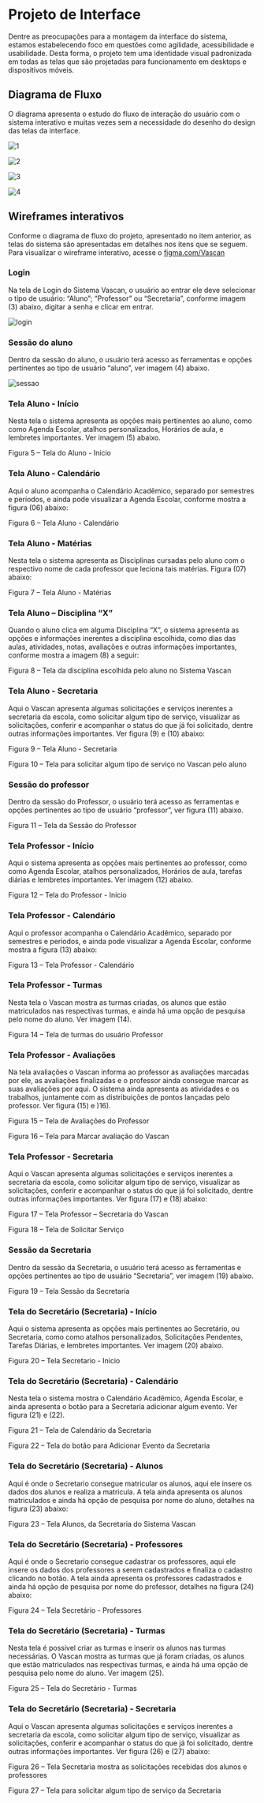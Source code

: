 
# Projeto de Interface

Dentre as preocupações para a montagem da interface do sistema, estamos estabelecendo foco em questões como agilidade, acessibilidade e usabilidade. Desta forma, o projeto tem uma identidade visual padronizada em todas as telas que são projetadas para funcionamento em desktops e dispositivos móveis. 

## Diagrama de Fluxo

O diagrama apresenta o estudo do fluxo de interação do usuário com o sistema interativo e muitas vezes sem a necessidade do desenho do design das telas da interface. 

![1](https://user-images.githubusercontent.com/53317747/193428574-6c8daca5-5c8f-4ef6-90d4-ba8f187b5e09.jpeg)

![2](https://user-images.githubusercontent.com/53317747/193428577-a691a066-7b81-46ff-b96f-3eb4439ba3ef.jpeg)

![3](https://user-images.githubusercontent.com/53317747/193428579-146525e4-4d48-4fd6-bb7b-a84e7de3a2b9.jpeg)

![4](https://user-images.githubusercontent.com/53317747/193428581-e9901e73-a6d0-45e2-ae4d-13d9795c675e.jpeg)




## Wireframes interativos

Conforme o diagrama de fluxo do projeto, apresentado no item anterior, as telas do sistema são apresentadas em detalhes nos itens que se seguem. Para visualizar o wireframe interativo, acesse o <a href="https://www.figma.com/file/XP02CZ8nnK7iFEJopKau47/Vascan?node-id=0%3A1">figma.com/Vascan</a>

### Login

Na tela de Login do Sistema Vascan, o usuário ao entrar ele deve selecionar o tipo de usuário: “Aluno”; “Professor” ou “Secretaria”, conforme imagem (3) abaixo, digitar a senha e clicar em entrar. 

![login](https://user-images.githubusercontent.com/53317747/193428735-acb6ee7f-6530-40ab-9d41-e3d7aa81ed2d.jpeg)

### Sessão do aluno

Dentro da sessão do aluno, o usuário terá acesso as ferramentas e opções pertinentes ao tipo de usuário “aluno”, ver imagem (4) abaixo. 

![sessao](https://user-images.githubusercontent.com/53317747/193428742-cc696d3d-863f-49db-879e-790dd976c170.jpeg)

### Tela Aluno - Início 

Nesta tela o sistema apresenta as opções mais pertinentes ao aluno, como como Agenda Escolar, atalhos personalizados, Horários de aula, e lembretes importantes. Ver imagem (5) abaixo. 

 

 

Figura 5 – Tela do Aluno - Início 

 

###  Tela Aluno - Calendário 

Aqui o aluno acompanha o Calendário Acadêmico, separado por semestres e períodos, e ainda pode visualizar a Agenda Escolar, conforme mostra a figura (06) abaixo: 

 

 

Figura 6 – Tela Aluno - Calendário 

 


###  Tela Aluno - Matérias 

Nesta tela o sistema apresenta as Disciplinas cursadas pelo aluno com o respectivo nome de cada professor que leciona tais matérias. Figura (07) abaixo: 

 

 

Figura 7 – Tela Aluno - Matérias 

 

### Tela Aluno – Disciplina “X” 

Quando o aluno clica em alguma Disciplina “X”, o sistema apresenta as opções e informações inerentes a disciplina escolhida, como dias das aulas, atividades, notas, avaliações e outras informações importantes, conforme mostra a imagem (8) a seguir: 

 

 

Figura 8 – Tela da disciplina escolhida pelo aluno no Sistema Vascan 

 

### Tela Aluno - Secretaria 

Aqui o Vascan apresenta algumas solicitações e serviços inerentes a secretaria da escola, como solicitar algum tipo de serviço, visualizar as solicitações, conferir e acompanhar o status do que já foi solicitado, dentre outras informações importantes. Ver figura (9) e (10) abaixo: 

 

 

Figura 9 – Tela Aluno - Secretaria 

 

 

Figura 10 – Tela para solicitar algum tipo de serviço no Vascan pelo aluno 

 

 

### Sessão do professor 

Dentro da sessão do Professor, o usuário terá acesso as ferramentas e opções pertinentes ao tipo de usuário “professor”, ver figura (11) abaixo. 

 

Figura 11 – Tela da Sessão do Professor 

 

### Tela Professor - Início 

Aqui o sistema apresenta as opções mais pertinentes ao professor, como como Agenda Escolar, atalhos personalizados, Horários de aula, tarefas diárias e lembretes importantes. Ver imagem (12) abaixo. 

 

 

Figura 12 – Tela do Professor - Início 

 

### Tela Professor - Calendário 

Aqui o professor acompanha o Calendário Acadêmico, separado por semestres e períodos, e ainda pode visualizar a Agenda Escolar, conforme mostra a figura (13) abaixo: 

 

 

Figura 13 – Tela Professor - Calendário 

 

### Tela Professor - Turmas 

Nesta tela o Vascan mostra as turmas criadas, os alunos que estão matriculados nas respectivas turmas, e ainda há uma opção de pesquisa pelo nome do aluno. Ver imagem (14). 

 

 

Figura 14 – Tela de turmas do usuário Professor 

 

### Tela Professor - Avaliações 

Na tela avaliações o Vascan informa ao professor as avaliações marcadas por ele, as avaliações finalizadas e o professor ainda consegue marcar as suas avaliações por aqui. O sistema ainda apresenta as atividades e os trabalhos, juntamente com as distribuições de pontos lançadas pelo professor. Ver figura (15) e )16). 

 

 

Figura 15 – Tela de Avaliações do Professor 

 

 

 

Figura 16 – Tela para Marcar avaliação do Vascan 

 

 

### Tela Professor - Secretaria 

Aqui o Vascan apresenta algumas solicitações e serviços inerentes a secretaria da escola, como solicitar algum tipo de serviço, visualizar as solicitações, conferir e acompanhar o status do que já foi solicitado, dentre outras informações importantes. Ver figura (17) e (18) abaixo: 

 

 

Figura 17 – Tela Professor – Secretaria do Vascan 

 

 

 

Figura 18 – Tela de Solicitar Serviço 

 

 

 

 

### Sessão da Secretaria 

Dentro da sessão da Secretaria, o usuário terá acesso as ferramentas e opções pertinentes ao tipo de usuário “Secretaria”, ver imagem (19) abaixo. 

 

Figura 19 – Tela Sessão da Secretaria 

 

### Tela do Secretário (Secretaria) - Início 

Aqui o sistema apresenta as opções mais pertinentes ao Secretário, ou Secretaria, como como atalhos personalizados, Solicitações Pendentes, Tarefas Diárias, e lembretes importantes. Ver imagem (20) abaixo. 

 

 

Figura 20 – Tela Secretario - Início 

 

###  Tela do Secretário (Secretaria) - Calendário 

Nesta tela o sistema mostra o Calendário Acadêmico, Agenda Escolar, e ainda apresenta o botão para a Secretaria adicionar algum evento. Ver figura (21) e (22). 

 

 

Figura 21 – Tela de Calendário da Secretaria 

 

 

 

Figura 22 – Tela do botão para Adicionar Evento da Secretaria 

 

### Tela do Secretário (Secretaria) - Alunos 

Aqui é onde o Secretario consegue matricular os alunos, aqui ele insere os dados dos alunos e realiza a matricula. A tela ainda apresenta os alunos matriculados e ainda há opção de pesquisa por nome do aluno, detalhes na figura (23) abaixo: 

 

 

Figura 23 – Tela Alunos, da Secretaria do Sistema Vascan 

 

 

###  Tela do Secretário (Secretaria) - Professores 

Aqui é onde o Secretario consegue cadastrar os professores, aqui ele insere os dados dos professores a serem cadastrados e finaliza o cadastro clicando no botão. A tela ainda apresenta os professores cadastrados e ainda há opção de pesquisa por nome do professor, detalhes na figura (24) abaixo: 

 

 

Figura 24 – Tela Secretário - Professores 

 

### Tela do Secretário (Secretaria) - Turmas 

Nesta tela é possivel criar as turmas e inserir os alunos nas turmas necessárias. O Vascan mostra as turmas que já foram criadas, os alunos que estão matriculados nas respectivas turmas, e ainda há uma opção de pesquisa pelo nome do aluno. Ver imagem (25). 

 

 

Figura 25 – Tela do Secretário - Turmas 

 

### Tela do Secretário (Secretaria) - Secretaria 

Aqui o Vascan apresenta algumas solicitações e serviços inerentes a secretaria da escola, como solicitar algum tipo de serviço, visualizar as solicitações, conferir e acompanhar o status do que já foi solicitado, dentre outras informações importantes. Ver figura (26) e (27) abaixo: 

 

 

Figura 26 – Tela Secretaria mostra as solicitações recebidas dos alunos e professores 

 

 

 

Figura 27 – Tela para solicitar algum tipo de serviço da Secretaria 

 

